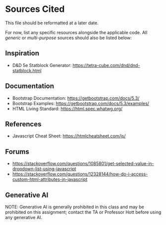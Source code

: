 # Sources Cited
This file should be reformatted at a later date.

For now, list any specific resources alongside the applicable code. All  _generic_ or _multi-purpose_ sources should also be listed below:

## Inspiration
- D&D 5e Statblock Generator: https://tetra-cube.com/dnd/dnd-statblock.html

## Documentation
- Bootstrap Documentation: https://getbootstrap.com/docs/5.3/
- Bootstrap Examples: https://getbootstrap.com/docs/5.3/examples/
- HTML Living Standard: https://html.spec.whatwg.org/

## References
- Javascript Cheat Sheet: https://htmlcheatsheet.com/js/


## Forums
- https://stackoverflow.com/questions/1085801/get-selected-value-in-dropdown-list-using-javascript
- https://stackoverflow.com/questions/12328144/how-do-i-access-custom-html-attributes-in-javascript

## Generative AI
NOTE: Generative AI is generally prohibited in this class and may be prohibited on this assignment; contact the TA or Professor Hott before using any generative AI.
